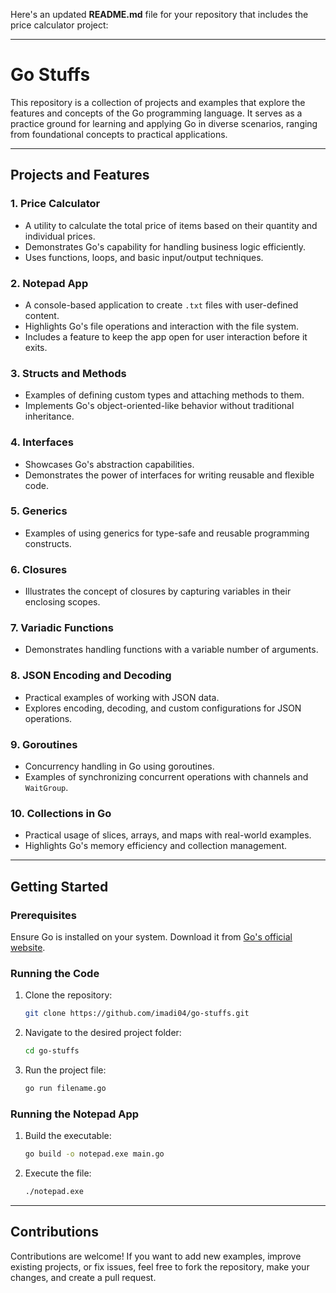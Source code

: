 Here's an updated **README.md** file for your repository that includes the price calculator project:

---

# Go Stuffs

This repository is a collection of projects and examples that explore the features and concepts of the Go programming language. It serves as a practice ground for learning and applying Go in diverse scenarios, ranging from foundational concepts to practical applications.

---

## Projects and Features

### 1. **Price Calculator**
   - A utility to calculate the total price of items based on their quantity and individual prices.
   - Demonstrates Go's capability for handling business logic efficiently.
   - Uses functions, loops, and basic input/output techniques.

### 2. **Notepad App**
   - A console-based application to create `.txt` files with user-defined content.
   - Highlights Go's file operations and interaction with the file system.
   - Includes a feature to keep the app open for user interaction before it exits.

### 3. **Structs and Methods**
   - Examples of defining custom types and attaching methods to them.
   - Implements Go's object-oriented-like behavior without traditional inheritance.

### 4. **Interfaces**
   - Showcases Go's abstraction capabilities.
   - Demonstrates the power of interfaces for writing reusable and flexible code.

### 5. **Generics**
   - Examples of using generics for type-safe and reusable programming constructs.

### 6. **Closures**
   - Illustrates the concept of closures by capturing variables in their enclosing scopes.

### 7. **Variadic Functions**
   - Demonstrates handling functions with a variable number of arguments.

### 8. **JSON Encoding and Decoding**
   - Practical examples of working with JSON data.
   - Explores encoding, decoding, and custom configurations for JSON operations.

### 9. **Goroutines**
   - Concurrency handling in Go using goroutines.
   - Examples of synchronizing concurrent operations with channels and `WaitGroup`.

### 10. **Collections in Go**
   - Practical usage of slices, arrays, and maps with real-world examples.
   - Highlights Go's memory efficiency and collection management.

---

## Getting Started

### Prerequisites

Ensure Go is installed on your system. Download it from [Go's official website](https://golang.org/dl/).

### Running the Code

1. Clone the repository:
   ```bash
   git clone https://github.com/imadi04/go-stuffs.git
   ```
2. Navigate to the desired project folder:
   ```bash
   cd go-stuffs
   ```
3. Run the project file:
   ```bash
   go run filename.go
   ```

### Running the Notepad App
1. Build the executable:
   ```bash
   go build -o notepad.exe main.go
   ```
2. Execute the file:
   ```bash
   ./notepad.exe
   ```

---

## Contributions

Contributions are welcome! If you want to add new examples, improve existing projects, or fix issues, feel free to fork the repository, make your changes, and create a pull request.
